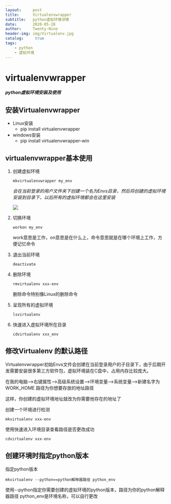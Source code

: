```yaml
---
layout:     post
title:      Virtualenvwrapper
subtitle:   python虚拟环境详情
date:       2020-05-28
author:     Twenty-Nine
header-img: img/Virtualenv.jpg
catalog: 	 true
tags:
    - python
    - 虚拟环境
---
```


# virtualenvwrapper

***python虚拟环境安装及使用***

## 安装Virtualenvwrapper

- Linux安装
  - pip install virtualenvwrapper
- windows安装
  - pip install virtualenvwrapper-win

## virtualenvwrapper基本使用

1. 创建虚拟环境

   ```
   mkvirtualenvwrapper my_env
   ```

   *会在当前登录的用户文件夹下创建一个名为Envs目录，然后将创建的虚拟环境安装到目录下，以后所有的虚拟环境都会在这里安装*

   ![](C:\Users\1\Desktop\virtualenvwrapper\Envs_my_env.png)

2. 切换环境

   ```
   workon my_env
   ```

   work意思是工作，on意思是在什么上，命令意思就是在哪个环境上工作，方便记忆命令

3. 退出当前环境

   ```
   deactivate
   ```

4. 删除环境

   ```
   rmvirtualenv xxx-env
   ```

   删除命令特别像Linux的删除命令

5. 呈现所有的虚拟环境

   ```
   lsvirtualenv 
   ```

6. 快速进入虚拟环境所在目录

   ```
   cdvirtualenv xxx_env
   ```



## 修改Virtualenv 的默认路径

Virtualenvwrapper初始Envs文件会创建在当前登录用户的子目录下，由于后期开发需要安装很多第三方软件包，虚拟环境装在C盘中，占用内存比较庞大。

在我的电脑-->右键属性-->高级系统设置-->环境变量-->系统变量-->新建名字为WORK_HOME 路径为你想要存放的地址路径

这样，你创建的虚拟环境地址就改为你需要他存在的地址了

创建一个环境进行检测

```
mkvirtualenv xxx-env
```

使用快速进入环境目录查看路径是否更改成功

```
cdvirtualenv xxx-env
```

## 创建环境时指定python版本

指定python版本

```
mkvirtualenv --python==python解释器路径 python_env
```

使用--python指定你需要创建的虚拟环境的python版本，路径为你的python解释器路径 python_env是环境名称，可以自行更改







